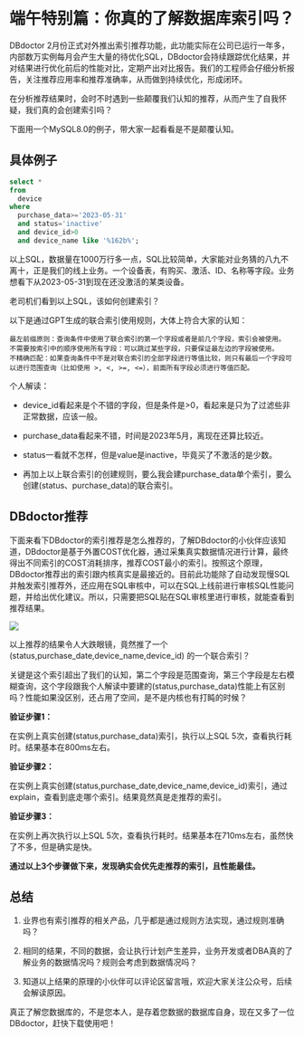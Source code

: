 # 端午特别篇：你真的了解数据库索引吗？
DBdoctor 2月份正式对外推出索引推荐功能，此功能实际在公司已运行一年多，内部数万实例每月会产生大量的待优化SQL，DBdoctor会持续跟踪优化结果，并对结果进行优化前后的性能对比，定期产出对比报告。我们的工程师会仔细分析报告，关注推荐应用率和推荐准确率，从而做到持续优化，形成闭环。

在分析推荐结果时，会时不时遇到一些颠覆我们认知的推荐，从而产生了自我怀疑，我们真的会创建索引吗？

下面用一个MySQL8.0的例子，带大家一起看看是不是颠覆认知。

## 具体例子

```SQL
select *
from
  device
where
  purchase_data>='2023-05-31'
  and status='inactive' 
  and device_id>0
  and device_name like '%162b%';
```

以上SQL，数据量在1000万行多一点，SQL比较简单，大家能对业务猜的八九不离十，正是我们的线上业务。一个设备表，有购买、激活、ID、名称等字段。业务想看下从2023-05-31到现在还没激活的某类设备。

老司机们看到以上SQL，该如何创建索引？

以下是通过GPT生成的联合索引使用规则，大体上符合大家的认知：

```
最左前缀原则：查询条件中使用了联合索引的第一个字段或者是前几个字段，索引会被使用。
不需要按索引中的顺序使用所有字段：可以跳过某些字段，只要保证最左边的字段被使用。
不精确匹配：如果查询条件中不是对联合索引的全部字段进行等值比较，则只有最后一个字段可以进行范围查询（比如使用 >, <, >=, <=），前面所有字段必须进行等值匹配。
```

个人解读：

- device_id看起来是个不错的字段，但是条件是>0，看起来是只为了过滤些非正常数据，应该一般。

- purchase_data看起来不错，时间是2023年5月，离现在还算比较近。

- status一看就不怎样，但是value是inactive，毕竟买了不激活的是少数。

- 再加上以上联合索引的创建规则，要么我会建purchase_data单个索引，要么创建(status、purchase_data)的联合索引。

## DBdoctor推荐
下面来看下DBdoctor的索引推荐是怎么推荐的，了解DBdoctor的小伙伴应该知道，DBdoctor是基于外置COST优化器，通过采集真实数据情况进行计算，最终得出不同索引的COST消耗排序，推荐COST最小的索引。按照这个原理，DBdoctor推荐出的索引跟内核真实是最接近的。目前此功能除了自动发现慢SQL并触发索引推荐外，还应用在SQL审核中，可以在SQL上线前进行审核SQL性能问题，并给出优化建议。所以，只需要把SQL贴在SQL审核里进行审核，就能查看到推荐结果。

![](https://mmbiz.qpic.cn/mmbiz_png/dFRFrFfpIZmS7eht6cbb1icSWkyeCtM1Chrx04vC6TcEcymh80RyJquq9Iv95mDW8QGaQISiaybYy0K9PWBM4Haw/640?wx_fmt=png&from=appmsg&tp=webp&wxfrom=5&wx_lazy=1&wx_co=1)

以上推荐的结果令人大跌眼镜，竟然推了一个(status,purchase_date,device_name,device_id) 的一个联合索引？

关键是这个索引超出了我们的认知，第二个字段是范围查询，第三个字段是左右模糊查询，这个字段跟我个人解读中要建的(status,purchase_data)性能上有区别吗？性能如果没区别，还占用了空间，是不是内核也有打盹的时候？

**验证步骤1：**

在实例上真实创建(status,purchase_data)索引，执行以上SQL 5次，查看执行耗时。结果基本在800ms左右。

**验证步骤2：**

在实例上真实创建(status,purchase_date,device_name,device_id)索引，通过explain，查看到底走哪个索引。结果竟然真是走推荐的索引。

**验证步骤3：**

在实例上再次执行以上SQL 5次，查看执行耗时。结果基本在710ms左右，虽然快了不多，但是确实是快。

**通过以上3个步骤做下来，发现确实会优先走推荐的索引，且性能最佳。**

## 总结

1. 业界也有索引推荐的相关产品，几乎都是通过规则方法实现，通过规则准确吗？

2. 相同的结果，不同的数据，会让执行计划产生差异，业务开发或者DBA真的了解业务的数据情况吗？规则会考虑到数据情况吗？

3. 知道以上结果的原理的小伙伴可以评论区留言哦，欢迎大家关注公众号，后续会解读原因。

真正了解您数据库的，不是您本人，是存着您数据的数据库自身，现在又多了一位DBdoctor，赶快下载使用吧！